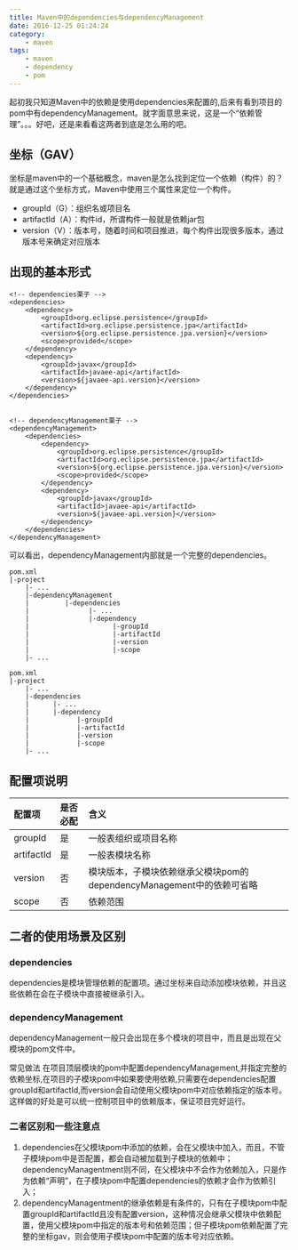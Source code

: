 ```yaml
---
title: Maven中的dependencies与dependencyManagement
date: 2016-12-25 01:24:24
category:
    - maven
tags:
    - maven
    - dependency
    - pom
---
```

起初我只知道Maven中的依赖是使用dependencies来配置的,后来有看到项目的pom中有dependencyManagement。就字面意思来说，这是一个“依赖管理”。。。好吧，还是来看看这两者到底是怎么用的吧。

## 坐标（GAV）
坐标是maven中的一个基础概念，maven是怎么找到定位一个依赖（构件）的？就是通过这个坐标方式，Maven中使用三个属性来定位一个构件。
- groupId（G）：组织名或项目名
- artifactId（A）：构件id，所谓构件一般就是依赖jar包
- version（V）：版本号，随着时间和项目推进，每个构件出现很多版本，通过版本号来确定对应版本

## 出现的基本形式
```
<!-- dependencies栗子 -->
<dependencies>  
    <dependency>  
        <groupId>org.eclipse.persistence</groupId>  
        <artifactId>org.eclipse.persistence.jpa</artifactId>  
        <version>${org.eclipse.persistence.jpa.version}</version>  
        <scope>provided</scope>  
    </dependency>  
    <dependency>  
        <groupId>javax</groupId>  
        <artifactId>javaee-api</artifactId>  
        <version>${javaee-api.version}</version>  
    </dependency>  
</dependencies>


<!-- dependencyManagement栗子 -->
<dependencyManagement>        
    <dependencies>  
        <dependency>  
            <groupId>org.eclipse.persistence</groupId>  
            <artifactId>org.eclipse.persistence.jpa</artifactId>  
            <version>${org.eclipse.persistence.jpa.version}</version>  
            <scope>provided</scope>  
        </dependency>      
        <dependency>  
            <groupId>javax</groupId>  
            <artifactId>javaee-api</artifactId>  
            <version>${javaee-api.version}</version>  
        </dependency>  
    </dependencies>  
</dependencyManagement>  
```
可以看出，dependencyManagement内部就是一个完整的dependencies。

```
pom.xml
|-project
    |- ...
    |-dependencyManagement
    |         |-dependencies
    |               |- ...
    |               |-dependency
    |                     |-groupId
    |                     |-artifactId  
    |                     |-version
    |                     |-scope
    |- ...
```
```
pom.xml
|-project
    |- ...
    |-dependencies
    |      |- ...
    |      |-dependency
    |            |-groupId
    |            |-artifactId  
    |            |-version
    |            |-scope
    |- ...
```

## 配置项说明
| 配置项          | 是否必配        |     含义        |
| :------------- | :------------- | :------------- |
|  groupId  |    是      | 一般表组织或项目名称       |
|  artifactId |   是    |  一般表模块名称    |
|  version  |  否     |   模块版本，子模块依赖继承父模块pom的dependencyManagement中的依赖可省略   |
|  scope  |   否     |   依赖范围    |

## 二者的使用场景及区别

### dependencies
dependencies是模块管理依赖的配置项。通过坐标来自动添加模块依赖，并且这些依赖在会在子模块中直接被继承引入。

### dependencyManagement
dependencyManagement一般只会出现在多个模块的项目中，而且是出现在父模块的pom文件中。

常见做法
在项目顶层模块的pom中配置dependencyManagement,并指定完整的依赖坐标,在项目的子模块pom中如果要使用依赖,只需要在dependencies配置groupId和artifactId,而version会自动使用父模块pom中对应依赖指定的版本号。这样做的好处是可以统一控制项目中的依赖版本，保证项目完好运行。

### 二者区别和一些注意点
1. dependencies在父模块pom中添加的依赖，会在父模块中加入，而且，不管子模块pom中是否配置，都会自动被加载到子模块的依赖中；dependencyManagentment则不同，在父模块中不会作为依赖加入，只是作为依赖“声明”，在子模块pom中配置dependencies的依赖才会作为依赖引入；
2. dependencyManagentment的继承依赖是有条件的，只有在子模块pom中配置groupId和artifactId且没有配置version，这种情况会继承父模块中依赖配置，使用父模块pom中指定的版本号和依赖范围；但子模块pom依赖配置了完整的坐标gav，则会使用子模块pom中配置的版本号对应依赖。
